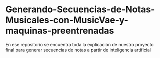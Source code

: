 # Generando-Secuencias-de-Notas-Musicales-con-MusicVae-y-maquinas-preentrenadas
En ese repositorio se encuentra toda la explicación de nuestro proyecto final para generar secuencias de notas a partir de inteligencia artificial
